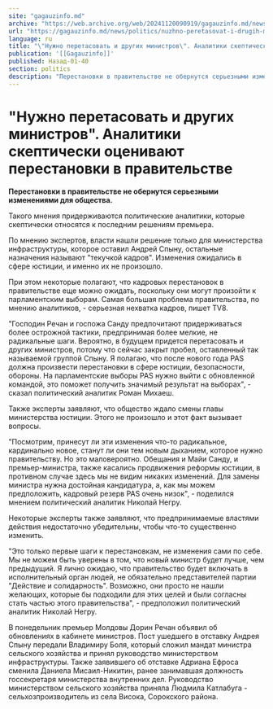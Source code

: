 ```yaml
---
site: "gagauzinfo.md"
archive: "https://web.archive.org/web/20241120090919/gagauzinfo.md/news/politics/nuzhno-peretasovat-i-drugih-ministrov-analitiki-skepticheski-otsenivayut-perestanovki-v-pravitelstve"
url: "https://gagauzinfo.md/news/politics/nuzhno-peretasovat-i-drugih-ministrov-analitiki-skepticheski-otsenivayut-perestanovki-v-pravitelstve"
language: ru
title: "\"Нужно перетасовать и других министров\". Аналитики скептически оценивают перестановки в правительстве"
publication: '[[Gagauzinfo]]'
published: Назад-01-40
section: politics
description: "Перестановки в правительстве не обернутся серьезными изменениями для общества."
---
```


# "Нужно перетасовать и других министров". Аналитики скептически оценивают перестановки в правительстве

**Перестановки в правительстве не обернутся серьезными изменениями для общества.**

Такого мнения придерживаются политические аналитики, которые скептически относятся к последним решениям премьера.

По мнению экспертов, власти нашли решение только для министерства инфраструктуры, которое оставил Андрей Спыну, остальные назначения называют "текучкой кадров". Изменения ожидались в сфере юстиции, и именно их не произошло.

При этом некоторые полагают, что кадровых перестановок в правительстве еще можно ожидать, поскольку они могут произойти к парламентским выборам. Самая большая проблема правительства, по мнению аналитиков, - серьезная нехватка кадров, пишет TV8.

"Господин Речан и госпожа Санду предпочитают придерживаться более острожной тактики, предпринимая более мелкие, не радикальные шаги. Вероятно, в будущем придется перетасовать и других министров, потому что сейчас закрыт пробел, оставленный так называемой группой Спыну. Я полагаю, что после нового года PAS должна произвести перестановки в сфере юстиции, безопасности, обороны. На парламентские выборы PAS нужно выйти с обновленной командой, это поможет получить значимый результат на выборах", - сказал политический аналитик Роман Михаеш.

Также эксперты заявляют, что общество ждало смены главы министерства юстиции. Этого не произошло и этот факт вызывает вопросы.

"Посмотрим, принесут ли эти изменения что-то радикальное, кардинально новое, станут ли они тем новым дыханием, которое нужно правительству. Но это маловероятно. Обещания и Майи Санду, и премьер-министра, также касались продвижения реформы юстиции, в противном случае здесь мы не видим никаких изменений. Для замены министра нужна достойная кандидатура, а, как мы можем предположить, кадровый резерв PAS очень низок", - поделился мнением политический аналитик Николай Негру.

Некоторые эксперты также заявляют, что предпринимаемые властями действия недостаточно убедительны, чтобы что-то существенно изменить.

"Это только первые шаги к перестановкам, не изменения сами по себе. Мы не можем быть уверены в том, что новый министр будет лучше, чем предыдущий. Я лично ожидаю, что правительство будет включать в исполнительный орган людей, не обязательно представителей партии "Действие и солидарность". Возможно, они просто не нашли желающих, которые бы подходили для этих целей и были согласны стать частью этого правительства", - предположил политический аналитик Николай Негру.

В понедельник премьер Молдовы Дорин Речан объявил об обновлениях в кабинете министров. Пост ушедшего в отставку Андрея Спыну передали Владимиру Боля, который сложил мандат министра сельского хозяйства и принял руководство министерством инфраструктуры. Также заявившего об отставке Адриана Ефроса сменила Даниела Мисаил-Никитин, ранее занимавшая должность госсекретаря министерства внутренних дел. Руководство министерством сельского хозяйства приняла Людмила Катлабуга - сельхозпроизводитель из села Висока, Сорокского района.